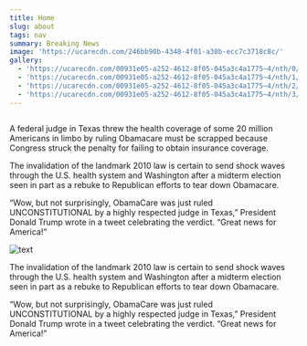 ```yaml
---
title: Home
slug: about
tags: nav
summary: Breaking News
image: 'https://ucarecdn.com/246bb90b-4348-4f01-a30b-ecc7c3718c8c/'
gallery:
  - 'https://ucarecdn.com/00931e05-a252-4612-8f05-045a3c4a1775~4/nth/0/'
  - 'https://ucarecdn.com/00931e05-a252-4612-8f05-045a3c4a1775~4/nth/1/'
  - 'https://ucarecdn.com/00931e05-a252-4612-8f05-045a3c4a1775~4/nth/2/'
  - 'https://ucarecdn.com/00931e05-a252-4612-8f05-045a3c4a1775~4/nth/3/'
---
```

![]()

A federal judge in Texas threw the health coverage of some 20 million Americans in limbo by ruling Obamacare must be scrapped because Congress struck the penalty for failing to obtain insurance coverage.

The invalidation of the landmark 2010 law is certain to send shock waves through the U.S. health system and Washington after a midterm election seen in part as a rebuke to Republican efforts to tear down Obamacare.

“Wow, but not surprisingly, ObamaCare was just ruled UNCONSTITUTIONAL by a highly respected judge in Texas,” President Donald Trump wrote in a tweet celebrating the verdict. “Great news for America!”

![text](https://ucarecdn.com/493dfe67-ab24-4fc1-a131-66ccc2a3a0ed/ "Health Care")

The invalidation of the landmark 2010 law is certain to send shock waves through the U.S. health system and Washington after a midterm election seen in part as a rebuke to Republican efforts to tear down Obamacare.

“Wow, but not surprisingly, ObamaCare was just ruled UNCONSTITUTIONAL by a highly respected judge in Texas,” President Donald Trump wrote in a tweet celebrating the verdict. “Great news for America!”
